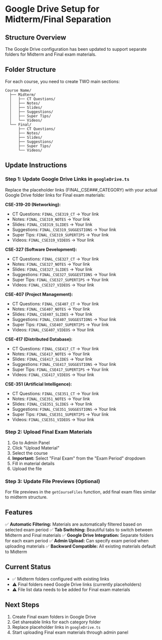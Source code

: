 # Google Drive Setup for Midterm/Final Separation

## Structure Overview

The Google Drive configuration has been updated to support separate folders for Midterm and Final exam materials.

## Folder Structure

For each course, you need to create TWO main sections:
```
Course Name/
  ├── Midterm/
  │   ├── CT Questions/
  │   ├── Notes/
  │   ├── Slides/
  │   ├── Suggestions/
  │   ├── Super Tips/
  │   └── Videos/
  └── Final/
      ├── CT Questions/
      ├── Notes/
      ├── Slides/
      ├── Suggestions/
      ├── Super Tips/
      └── Videos/
```

## Update Instructions

### Step 1: Update Google Drive Links in `googleDrive.ts`

Replace the placeholder links (FINAL_CSE###_CATEGORY) with your actual Google Drive folder links for Final exam materials:

**CSE-319-20 (Networking):**
- CT Questions: `FINAL_CSE319_CT` → Your link
- Notes: `FINAL_CSE319_NOTES` → Your link
- Slides: `FINAL_CSE319_SLIDES` → Your link
- Suggestions: `FINAL_CSE319_SUGGESTIONS` → Your link
- Super Tips: `FINAL_CSE319_SUPERTIPS` → Your link
- Videos: `FINAL_CSE319_VIDEOS` → Your link

**CSE-327 (Software Development):**
- CT Questions: `FINAL_CSE327_CT` → Your link
- Notes: `FINAL_CSE327_NOTES` → Your link
- Slides: `FINAL_CSE327_SLIDES` → Your link
- Suggestions: `FINAL_CSE327_SUGGESTIONS` → Your link
- Super Tips: `FINAL_CSE327_SUPERTIPS` → Your link
- Videos: `FINAL_CSE327_VIDEOS` → Your link

**CSE-407 (Project Management):**
- CT Questions: `FINAL_CSE407_CT` → Your link
- Notes: `FINAL_CSE407_NOTES` → Your link
- Slides: `FINAL_CSE407_SLIDES` → Your link
- Suggestions: `FINAL_CSE407_SUGGESTIONS` → Your link
- Super Tips: `FINAL_CSE407_SUPERTIPS` → Your link
- Videos: `FINAL_CSE407_VIDEOS` → Your link

**CSE-417 (Distributed Database):**
- CT Questions: `FINAL_CSE417_CT` → Your link
- Notes: `FINAL_CSE417_NOTES` → Your link
- Slides: `FINAL_CSE417_SLIDES` → Your link
- Suggestions: `FINAL_CSE417_SUGGESTIONS` → Your link
- Super Tips: `FINAL_CSE417_SUPERTIPS` → Your link
- Videos: `FINAL_CSE417_VIDEOS` → Your link

**CSE-351 (Artificial Intelligence):**
- CT Questions: `FINAL_CSE351_CT` → Your link
- Notes: `FINAL_CSE351_NOTES` → Your link
- Slides: `FINAL_CSE351_SLIDES` → Your link
- Suggestions: `FINAL_CSE351_SUGGESTIONS` → Your link
- Super Tips: `FINAL_CSE351_SUPERTIPS` → Your link
- Videos: `FINAL_CSE351_VIDEOS` → Your link

### Step 2: Upload Final Exam Materials

1. Go to Admin Panel
2. Click "Upload Material"
3. Select the course
4. **Important:** Select "Final Exam" from the "Exam Period" dropdown
5. Fill in material details
6. Upload the file

### Step 3: Update File Previews (Optional)

For file previews in the `getCourseFiles` function, add final exam files similar to midterm structure.

## Features

✅ **Automatic Filtering:** Materials are automatically filtered based on selected exam period
✅ **Tab Switching:** Beautiful tabs to switch between Midterm and Final materials
✅ **Google Drive Integration:** Separate folders for each exam period
✅ **Admin Upload:** Can specify exam period when uploading materials
✅ **Backward Compatible:** All existing materials default to Midterm

## Current Status

- ✅ Midterm folders configured with existing links
- ⚠️ Final folders need Google Drive links (currently placeholders)
- ⚠️ File list data needs to be added for Final exam materials

## Next Steps

1. Create Final exam folders in Google Drive
2. Get shareable links for each category folder
3. Replace placeholder links in `googleDrive.ts`
4. Start uploading Final exam materials through admin panel
